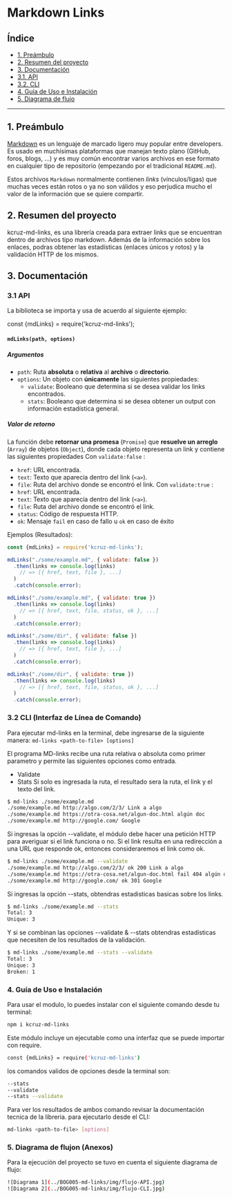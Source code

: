 # Markdown Links

## Índice

* [1. Preámbulo](#1-preámbulo)
* [2. Resumen del proyecto](#2-resumen-del-proyecto)
* [3. Documentación](#3-documentación)
* [3.1. API](#3.1-API)
* [3.2. CLI](#3.2-CLI)
* [4. Guía de Uso e Instalación ](#6-Guía-de-Uso-e-Instalación)
* [5. Diagrama de flujo](#7-diagrama-de-flujo)

***

## 1. Preámbulo

[Markdown](https://es.wikipedia.org/wiki/Markdown) es un lenguaje de marcado
ligero muy popular entre developers. Es usado en muchísimas plataformas que
manejan texto plano (GitHub, foros, blogs, ...) y es muy común
encontrar varios archivos en ese formato en cualquier tipo de repositorio
(empezando por el tradicional `README.md`).

Estos archivos `Markdown` normalmente contienen _links_ (vínculos/ligas) que
muchas veces están rotos o ya no son válidos y eso perjudica mucho el valor de la información que se quiere compartir.


## 2. Resumen del proyecto

kcruz-md-links, es una librería creada para extraer links que se encuentran dentro de archivos tipo markdown. Además de la información sobre los enlaces, podras obtener las estadísticas (enlaces únicos y rotos) y la validación HTTP de los mismos. 


## 3. Documentación

### 3.1 API

La biblioteca se importa y usa de acuerdo al siguiente ejemplo:

const {mdLinks} = require('kcruz-md-links');

#### `mdLinks(path, options)`

##### Argumentos

* `path`: Ruta **absoluta** o **relativa** al **archivo** o **directorio**.
* `options`: Un objeto con **únicamente** las siguientes propiedades:
  - `validate`: Booleano que determina si se desea validar los links
    encontrados.
  - `stats`: Booleano que determina si se desea obtener un output
    con información estadística general.

##### Valor de retorno

La función debe **retornar una promesa** (`Promise`) que **resuelve un arreglo**
(`Array`) de objetos (`Object`), donde cada objeto representa un link y contiene
las siguientes propiedades
Con `validate:false` :
* `href`: URL encontrada.
* `text`: Texto que aparecía dentro del link (`<a>`).
* `file`: Ruta del archivo donde se encontró el link.
Con `validate:true` :
* `href`: URL encontrada.
* `text`: Texto que aparecía dentro del link (`<a>`).
* `file`: Ruta del archivo donde se encontró el link.
* `status`: Código de respuesta HTTP.
* `ok`: Mensaje `fail` en caso de fallo u `ok` en caso de éxito

Ejemplos (Resultados):
```js
const {mdLinks} = require('kcruz-md-links');

mdLinks("./some/example.md", { validate: false })
  .then(links => console.log(links)
    // => [{ href, text, file }, ...]
  )
  .catch(console.error);

mdLinks("./some/example.md", { validate: true })
  .then(links => console.log(links)
    // => [{ href, text, file, status, ok }, ...]
  )
  .catch(console.error);

mdLinks("./some/dir", { validate: false })
  .then(links => console.log(links)
    // => [{ href, text, file }, ...]
  )
  .catch(console.error);

mdLinks("./some/dir", { validate: true })
  .then(links => console.log(links)
    // => [{ href, text, file, status, ok }, ...]
  )
  .catch(console.error);
```

### 3.2 CLI (Interfaz de Línea de Comando)

Para ejecutar md-links en la terminal, debe ingresarse de la siguiente manera:
`md-links <path-to-file> [options]`

El programa MD-links recibe una ruta relativa o absoluta como primer parametro y permite las siguientes opciones como entrada.
- Validate
- Stats
Si solo es ingresada la ruta, el resultado sera la ruta, el link y el texto del link.
```sh
$ md-links ./some/example.md
./some/example.md http://algo.com/2/3/ Link a algo
./some/example.md https://otra-cosa.net/algun-doc.html algún doc
./some/example.md http://google.com/ Google
```
Si ingresas la opción --validate, el módulo debe hacer una petición HTTP para averiguar si el link funciona o no. Si el link resulta en una redirección a una URL que responde ok, entonces consideraremos el link como ok.
```sh
$ md-links ./some/example.md --validate
./some/example.md http://algo.com/2/3/ ok 200 Link a algo
./some/example.md https://otra-cosa.net/algun-doc.html fail 404 algún doc
./some/example.md http://google.com/ ok 301 Google
```
Si ingresas la opción --stats, obtendras estadisticas basicas sobre los links.
```sh
$ md-links ./some/example.md --stats
Total: 3
Unique: 3
```
Y si se combinan las opciones --validate & --stats obtendras estadísticas que necesiten de los resultados de la validación.
```sh
$ md-links ./some/example.md --stats --validate
Total: 3
Unique: 3
Broken: 1
```

### 4. Guía de Uso e Instalación 

Para usar el modulo, lo puedes instalar con el siguiente comando desde tu terminal: 
```sh
npm i kcruz-md-links
```
Este módulo incluye un ejecutable como una interfaz que se puede importar con require.
```sh
const {mdLinks} = require('kcruz-md-links')
```
los comandos validos de opciones desde la terminal son:
```sh
--stats
--validate
--stats --validate
```
Para ver los resultados de ambos comando revisar la documentación tecnica de la libreria.
para ejecutarlo desde el CLI:
```sh
md-links <path-to-file> [options]
```

### 5. Diagrama de flujon (Anexos)

Para la ejecución del proyecto se tuvo en cuenta el siguiente diagrama de flujo:
```sh
![Diagrama 1](../BOG005-md-links/img/flujo-API.jpg)
![Diagrama 2](../BOG005-md-links/img/flujo-CLI.jpg)
